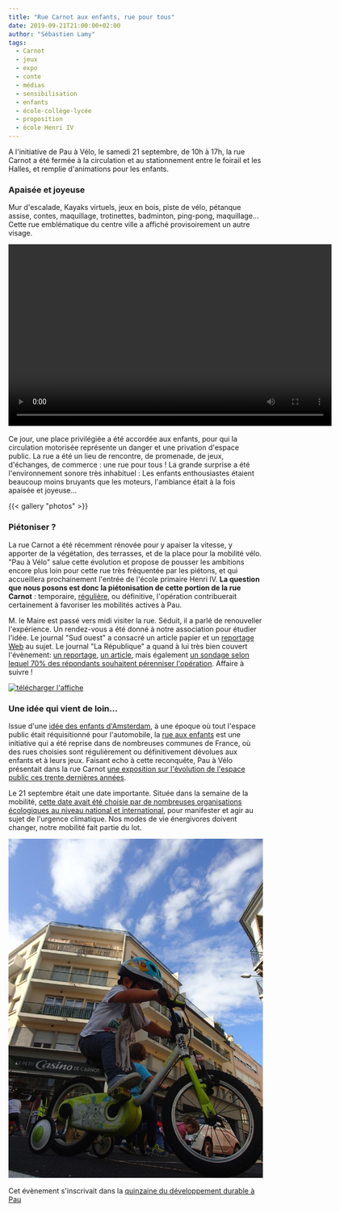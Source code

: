 ```yaml
---
title: "Rue Carnot aux enfants, rue pour tous"
date: 2019-09-21T21:00:00+02:00
author: "Sébastien Lamy"
tags:
  - Carnot
  - jeux
  - expo
  - conte
  - médias
  - sensibilisation
  - enfants
  - école-collège-lycée
  - proposition
  - école Henri IV
---
```


A l'initiative de Pau à Vélo, le samedi 21 septembre, de 10h à 17h, la rue Carnot 
a été fermée à la circulation et au stationnement entre le foirail et les Halles, 
et remplie d'animations pour les enfants. 


### Apaisée et joyeuse

Mur d'escalade, Kayaks virtuels, jeux en bois, piste de vélo, pétanque  assise,
contes, maquillage, trotinettes, badminton, ping-pong, maquillage... Cette rue 
emblématique  du centre ville a affiché provisoirement un autre visage. 

<p style="text-align:center">
<video width="640" height="360" controls>
 <source src="VID_20190923_213628.webm" type="video/webm">
 <source src="VID_20190923_213628.mp4" type="video/mp4">
Votre navigateur ne peut pas afficher cette vidéo.
</video> 
</p>

Ce jour, une place privilégiée a été accordée aux enfants, pour qui la 
circulation motorisée représente un danger et une privation d'espace public.
La rue a été un lieu de rencontre, de promenade, de jeux, d'échanges, de 
commerce : une rue pour tous ! La grande surprise a été l'environnement sonore 
très inhabituel : Les enfants enthousiastes étaient beaucoup moins bruyants que
les moteurs, l'ambiance était à la fois apaisée et joyeuse...

{{< gallery "photos" >}}


### Piétoniser ?

La rue Carnot a été récemment rénovée pour y apaiser la vitesse, y apporter de 
la végétation, des terrasses, et de la place pour la mobilité vélo. "Pau à 
Vélo" salue cette évolution et propose de pousser les ambitions encore plus loin 
pour cette rue très fréquentée par les piétons, et qui accueillera prochainement 
l'entrée de l'école primaire Henri IV.  **La question que nous posons est donc la 
piétonisation de cette portion de la rue Carnot** : temporaire, [régulière], 
ou définitive, l'opération contribuerait certainement à favoriser les mobilités 
actives à Pau.

M. le Maire est passé vers midi visiter la rue. Séduit, il a parlé de 
renouveller l'expérience. Un rendez-vous a été donné à notre association pour 
étudier l'idée. Le journal "Sud ouest" a consacré un article papier et un 
[reportage Web][sudouest] au sujet. Le journal "La République" a quand à lui très
bien couvert l'évènement: [un reportage][republique1], [un article][republique2],
mais  également [un sondage selon lequel 70% des répondants 
souhaitent pérenniser l'opération]. Affaire à suivre !

<a href="/agenda/2019/rue-carnot-aux-enfants/affiche.jpg"><img src="/agenda/2019/rue-carnot-aux-enfants/affiche-small.jpg" alt="télécharger l'affiche" style="display:block;margin:0 auto;"/></a>


### Une idée qui vient de loin...

Issue d'une [idée des enfants d'Amsterdam], à une époque où tout l'espace public 
était réquisitionné pour l'automobile, la [rue aux enfants] est une 
initiative qui a été reprise dans de nombreuses communes de France, où des rues 
choisies sont régulièrement ou définitivement dévolues aux enfants et à leurs 
jeux. Faisant echo à cette reconquête, Pau à Vélo présentait dans la rue Carnot 
[une exposition sur l'évolution de l'espace public ces trente dernières années].

Le 21 septembre était une date importante. Située dans la semaine de la mobilité,
 [cette date avait été choisie par de nombreuses organisations écologiques au 
niveau national et international][climat], pour manifester et agir au sujet de 
l'urgence climatique. Nos modes de vie énergivores doivent changer, notre 
mobilité fait partie du lot.

![](mobilite.jpg)

Cet évènement s'inscrivait dans la [quinzaine du développement durable à Pau]

[une exposition sur l'évolution de l'espace public ces trente dernières années]: expo_espaces_publics.pdf
[sudouest]: https://www.sudouest.fr/2019/09/23/en-images-a-pau-la-rue-carnot-rendue-aux-enfants-6600340-4344.php
[republique1]: https://www.larepubliquedespyrenees.fr/2019/09/21/a-pau-la-rue-carnot-ouverte-aux-enfants-un-succes,2604754.php
[republique2]:https://www.larepubliquedespyrenees.fr/2019/09/24/pau-et-si-la-rue-carnot-devenait-pietonne-tous-les-samedis,2605936.php
[un sondage selon lequel 70% des répondants souhaitent pérenniser l'opération]: https://www.larepubliquedespyrenees.fr/2019/09/26/faut-il-perenniser-l-operation-rue-aux-enfants-vous-avez-vote-oui-a-70,2606604.php

[quinzaine du développement durable à Pau]: /agenda/2019/rue-carnot-aux-enfants/qdd19-prog.pdf
[climat]: https://www.francetvinfo.fr/meteo/climat/climat-des-organisations-ecologistes-appellent-a-une-mobilisation-les-20-et-21-septembre_3547849.html
[rue aux enfants]: https://www.ruesauxenfants.com/
[idée des enfants d'Amsterdam]: https://www.youtube.com/watch?v=dojy78ThWK4
[régulière]: https://twitter.com/brutofficiel/status/1035226576751874048